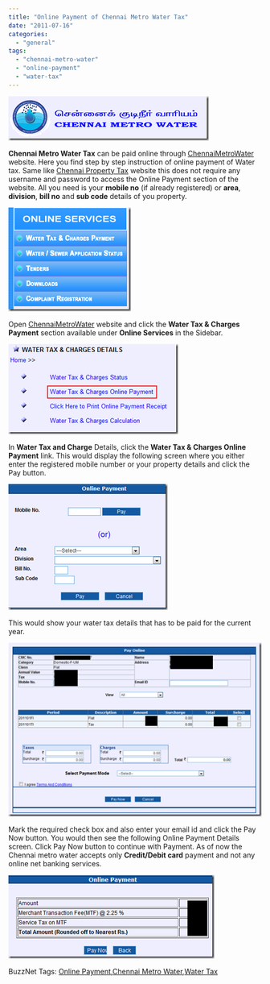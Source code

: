 ```yaml
---
title: "Online Payment of Chennai Metro Water Tax"
date: "2011-07-16"
categories: 
  - "general"
tags: 
  - "chennai-metro-water"
  - "online-payment"
  - "water-tax"
---
```


[![image](/assets/images/image_thumb151.png "image")](/assets/images/image151.png)

**Chennai Metro Water Tax** can be paid online through [ChennaiMetroWater](http://www.chennaimetrowater.com/) website. Here you find step by step instruction of online payment of Water tax. Same like [Chennai Property Tax](http://blogmines.com/blog/2011/07/16/chennai-corporation-online-payment-of-property-tax/) website this does not require any username and password to access the Online Payment section of the website. All you need is your **mobile no** (if already registered) or **area**, **division**, **bill no** and **sub code** details of you property.

[![image](/assets/images/image_thumb152.png "image")](/assets/images/image152.png)

Open [ChennaiMetroWater](http://www.chennaimetrowater.com/) website and click the **Water Tax & Charges** **Payment** section available under **Online Services** in the Sidebar.

[![image](/assets/images/image_thumb153.png "image")](/assets/images/image153.png)

In **Water Tax and Charge** Details, click the **Water Tax & Charges Online** **Payment** link. This would display the following screen where you either enter the registered mobile number or your property details and click the Pay button.

[![image](/assets/images/image_thumb154.png "image")](/assets/images/image154.png)

This would show your water tax details that has to be paid for the current year.

[![image](/assets/images/image_thumb155.png "image")](/assets/images/image155.png)

Mark the required check box and also enter your email id and click the Pay Now button. You would then see the following Online Payment Details screen. Click Pay Now button to continue with Payment. As of now the Chennai metro water accepts only **Credit/Debit card** payment and not any online net banking services.

[![image](/assets/images/image_thumb156.png "image")](/assets/images/image156.png)

BuzzNet Tags: [Online Payment](http://www.buzznet.com/tags/Online+Payment),[Chennai Metro Water](http://www.buzznet.com/tags/Chennai+Metro+Water),[Water Tax](http://www.buzznet.com/tags/Water+Tax)
